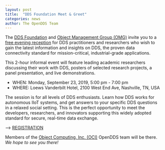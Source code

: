 ```yaml
---
layout: post
title:  "DDS Foundation Meet & Greet"
categories: news
author: The OpenDDS Team
---
```


The [DDS Foundation](https://www.dds-foundation.org) and [Object Management Group (OMG)](https://www.omg.org) invite you to a [free evening reception](https://www.omg.org/events/tn-19/special-events/DDS-Meet-Greet.htm) for DDS practitioners and researchers who wish to gain the latest information and insights on DDS, the proven data connectivity standard for mission-critical, industrial-grade applications.

This 2-hour informal event will feature leading academic researchers discussing their work with DDS, posters of selected research projects, a panel presentation, and live demonstrations.

- WHEN: Monday, September 23, 2019, 5:00 pm - 7:00 pm<br/>
- WHERE: Loews Vanderbilt Hotel, 2100 West End Ave, Nashville, TN, USA

The session is for all levels of DDS enthusiasts. Learn how DDS works for autonomous IIoT systems, and get answers to your specific DDS questions in a relaxed social setting. This is the perfect opportunity to meet the developers, researchers, and innovators supporting this widely adopted standard for secure, real-time data exchange.

--> [REGISTRATION](https://www.omg.org/events/tn-19/special-events/DDS-Meet-Greet.htm)<br/>

Members of the [Object Computing, Inc. (OCI)](https://www.objectcomputing.com) OpenDDS team will be there. *We hope to see you there!*
